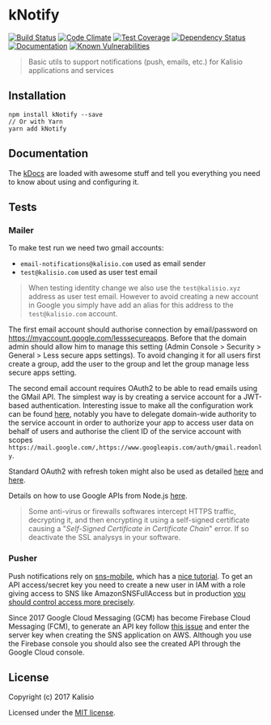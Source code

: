 # kNotify

[![Build Status](https://travis-ci.org/kalisio/kNotify.png?branch=master)](https://travis-ci.org/kalisio/kNotify)
[![Code Climate](https://codeclimate.com/github/kalisio/kNotify/badges/gpa.svg)](https://codeclimate.com/github/kalisio/kNotify)
[![Test Coverage](https://codeclimate.com/github/kalisio/kNotify/badges/coverage.svg)](https://codeclimate.com/github/kalisio/kNotify/coverage)
[![Dependency Status](https://img.shields.io/david/kalisio/kNotify.svg?style=flat-square)](https://david-dm.org/kalisio/kNotify)
[![Documentation](https://img.shields.io/badge/documentation-available-brightgreen.svg)](https://kalisio.gitbooks.io/kalisio/api)
[![Known Vulnerabilities](https://snyk.io/test/github/kalisio/kNotify/badge.svg)](https://snyk.io/test/github/kalisio/kNotify)

> Basic utils to support notifications (push, emails, etc.) for Kalisio applications and services

## Installation

```
npm install kNotify --save
// Or with Yarn
yarn add kNotify
```

## Documentation

The [kDocs](https://kalisio.gitbooks.io/kalisio/) are loaded with awesome stuff and tell you everything you need to know about using and configuring it.

## Tests

### Mailer

To make test run we need two gmail accounts:
* `email-notifications@kalisio.com` used as email sender
* `test@kalisio.com` used as user test email

> When testing identity change we also use the `test@kalisio.xyz` address as user test email. However to avoid creating a new account in Google you simply have add an alias for this address to the `test@kalisio.com` account.

The first email account should authorise connection by email/password on https://myaccount.google.com/lesssecureapps. Before that the domain admin should allow him to manage this setting (Admin Console > Security > General > Less secure apps settings). To avoid changing it for all users first create a group, add the user to the group and let the group manage less secure apps setting.

The second email account requires OAuth2 to be able to read emails using the GMail API. The simplest way is by creating a service account for a JWT-based authentication. Interesting issue to make all the configuration work can be found [here](https://stackoverflow.com/a/29328258), notably you have to delegate domain-wide authority to the service account in order to authorize your app to access user data on behalf of users and authorise the client ID of the service account with scopes `https://mail.google.com/,https://www.googleapis.com/auth/gmail.readonly`.

Standard OAuth2 with refresh token might also be used as detailed [here](https://medium.com/@pandeysoni/nodemailer-service-in-node-js-using-smtp-and-xoauth2-7c638a39a37e) and [here](https://medium.com/@pandeysoni/nodemailer-service-in-node-js-using-smtp-and-xoauth2-7c638a39a37e).

Details on how to use Google APIs from Node.js [here](https://github.com/google/google-api-nodejs-client#authorizing-and-authenticating).

> Some anti-virus or firewalls softwares intercept HTTPS traffic, decrypting it, and then encrypting it using a self-signed certificate causing a "*Self-Signed Certificate in Certificate Chain*" error. If so deactivate the SSL analysys in your software.

### Pusher

Push notifications rely on [sns-mobile](https://github.com/evanshortiss/sns-mobile), which has a [nice tutorial](http://evanshortiss.com/development/mobile/2014/02/22/sns-push-notifications-using-nodejs.html). To get an API access/secret key you need to create a new user in IAM with a role giving access to SNS like AmazonSNSFullAccess but in production [you should control access more precisely](http://docs.aws.amazon.com/sns/latest/dg/UsingIAMwithSNS.html).

Since 2017 Google Cloud Messaging (GCM) has become Firebase Cloud Messaging (FCM), to generate an API key follow [this issue](https://stackoverflow.com/questions/39417797/amazon-sns-platform-credentials-are-invalid-when-re-entering-a-gcm-api-key-th) and enter the server key when creating the SNS application on AWS. Although you use the Firebase console you should also see the created API through the Google Cloud console.

## License

Copyright (c) 2017 Kalisio

Licensed under the [MIT license](LICENSE).
